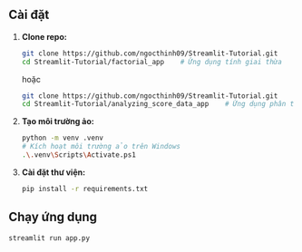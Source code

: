 ## Cài đặt

1. **Clone repo:**
    ```bash
    git clone https://github.com/ngocthinh09/Streamlit-Tutorial.git
    cd Streamlit-Tutorial/factorial_app    # Ứng dụng tính giai thừa
    ```
    hoặc
    ```bash
    git clone https://github.com/ngocthinh09/Streamlit-Tutorial.git
    cd Streamlit-Tutorial/analyzing_score_data_app    # Ứng dụng phân tích điểm số
    ```

2. **Tạo môi trường ảo:**
    ```bash
    python -m venv .venv
    # Kích hoạt môi trường ảo trên Windows
    .\.venv\Scripts\Activate.ps1
    ```

3. **Cài đặt thư viện:**
    ```bash
    pip install -r requirements.txt
    ```

## Chạy ứng dụng

```bash
streamlit run app.py
```
